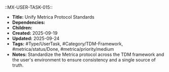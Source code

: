 ::MX-USER-TASK-015::  
- **Title:** Unify Metrica Protocol Standards
- **Dependencies:** 
- **Children:** 
- **Created:** 2025-09-19
- **Updated:** 2025-09-24
- **Tags:** #Type/UserTask, #Category/TDM-Framework, #metrica/status/Done, #metrica/priority/medium
- **Notes:** Standardize the Metrica protocol across the TDM framework and the user's environment to ensure consistency and a single source of truth.
